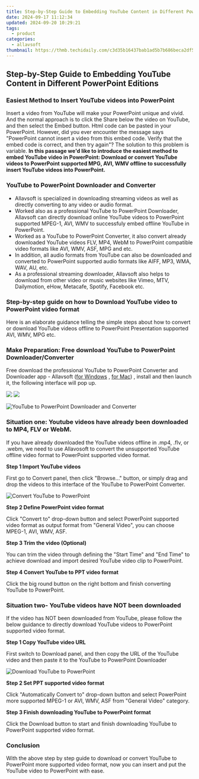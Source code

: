 ```yaml
---
title: Step-by-Step Guide to Embedding YouTube Content in Different PowerPoint Editions
date: 2024-09-17 11:12:34
updated: 2024-09-20 10:29:21
tags:
  - product
categories:
  - allavsoft
thumbnail: https://thmb.techidaily.com/c3d35b16437bab1ad5b7b686beca2df570e5510e7d66b97529a73f9cf277751a.jpg
---
```


## Step-by-Step Guide to Embedding YouTube Content in Different PowerPoint Editions

### Easiest Method to Insert YouTube videos into PowerPoint

Insert a video from YouTube will make your PowerPoint unique and vivid. And the normal approach is to click the Share below the video on YouTube, and then select the Embed button. Html code can be pasted in your PowerPoint. However, did you ever encounter the message says "PowerPoint cannot insert a video from this embed code. Verify that the embed code is correct, and then try again"? The solution to this problem is variable. **In this passage we'd like to introduce the easiest method to embed YouTube video in PowerPoint: Download or convert YouTube videos to PowerPoint supported MPG, AVI, WMV offline to successfully insert YouTube videos into PowerPoint.**

### YouTube to PowerPoint Downloader and Converter

* Allavsoft is specialized in downloading streaming videos as well as directly converting to any video or audio format.
* Worked also as a professional YouTube to PowerPoint Downloader, Allavsoft can directly download online YouTube videos to PowerPoint supported MPEG-1, AVI, WMV to successfuly embed offline YouTube in PowerPoint.
* Worked as a YouTube to PowerPoint Converter, it also convert already downloaded YouTube videos FLV, MP4, WebM to PowerPoint compatible video formats like AVI, WMV, ASF, MPG and etc.
* In addition, all audio formats from YouTube can also be downloaded and converted to PowerPoint supported audio formats like AIFF, MP3, WMA, WAV, AU, etc.
* As a professional streaming downloader, Allavsoft also helps to download from other video or music websites like Vimeo, MTV, Dailymotion, eHow, Metacafe, Spotify, Facebook etc.

### Step-by-step guide on how to Download YouTube video to PowerPoint video format

Here is an elaborate guidance telling the simple steps about how to convert or download YouTube videos offline to PowerPoint Presentation supported AVI, WMV, MPG etc.

### Make Preparation: Free download YouTube to PowerPoint Downloader/Converter

Free download the professional YouTube to PowerPoint Converter and Downloader app - Allavsoft ([for Windows](https://tools.techidaily.com/allavsoft/products/) , [for Mac](https://tools.techidaily.com/allavsoft/products/)) , install and then launch it, the following interface will pop up.

[![](https://www.allavsoft.com/how-to/../images/how-to/free-download-win.jpg)](https://tools.techidaily.com/allavsoft/products/) [![](https://www.allavsoft.com/how-to/../images/how-to/free-download-mac.jpg)](https://tools.techidaily.com/allavsoft/products/)

![YouTube to PowerPoint Downloader and Converter](https://www.allavsoft.com/how-to/../images/allavsoft/screen-shot-600.jpg)

### Situation one: Youtube videos have already been downloaded to MP4, FLV or WebM.

If you have already downloaded the YouTube videos offline in .mp4, .flv, or .webm, we need to use Allavosoft to convert the unsupported YouTube offline video format to PowerPoint supported video format.

**Step 1 Import YouTube videos**

First go to Convert panel, then click "Browse..." button, or simply drag and drop the videos to this interface of the YouTube to PowerPoint Converter.

![Convert YouTube to PowerPoint](https://www.allavsoft.com/how-to/../images/how-to/download-youtube-to-powerpoint/convert-youtube-to-powerpoint.jpg)

**Step 2 Define PowerPoint video format**

Click "Convert to" drop-down button and select PowerPoint supported video format as output format from "General Video", you can choose MPEG-1, AVI, WMV, ASF.

**Step 3 Trim the video (Optional)**

You can trim the video through defining the "Start Time" and "End Time" to achieve download and import desired YouTube video clip to PowerPoint.

**Step 4 Convert YouTube to PPT video format**

Click the big round button on the right bottom and finish converting YouTube to PowerPoint.

### Situation two- YouTube videos have NOT been downloaded

If the video has NOT been downloaded from YouTube, please follow the below guidance to directly download YouTube videos to PowerPoint supported video format.

**Step 1 Copy YouTube video URL**

First switch to Download panel, and then copy the URL of the YouTube video and then paste it to the YouTube to PowerPoint Downloader

![Download YouTube to PowerPoint](https://www.allavsoft.com/how-to/../images/how-to/download-youtube-to-powerpoint/download-youtube-to-powerpoint.jpg)

**Step 2 Set PPT supported video format**

Click "Automatically Convert to" drop-down button and select PowerPoint more supported MPEG-1 or AVI, WMV, ASF from "General Video" category.

**Step 3 Finish downloading YouTube to PowerPoint format**

Click the Download button to start and finish downloading YouTube to PowerPoint supported video format.

### Conclusion

With the above step by step guide to download or convert YouTube to PowerPoint more supported video format, now you can insert and put the YouTube video to PowerPoint with ease.

<ins class="adsbygoogle"
     style="display:block"
     data-ad-format="autorelaxed"
     data-ad-client="ca-pub-7571918770474297"
     data-ad-slot="1223367746"></ins>



<ins class="adsbygoogle"
     style="display:block"
     data-ad-client="ca-pub-7571918770474297"
     data-ad-slot="8358498916"
     data-ad-format="auto"
     data-full-width-responsive="true"></ins>
